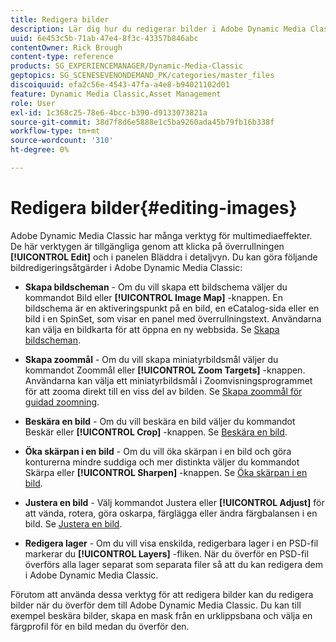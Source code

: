 ```yaml
---
title: Redigera bilder
description: Lär dig hur du redigerar bilder i Adobe Dynamic Media Classic.
uuid: 6e453c5b-71ab-47e4-8f3c-43357b846abc
contentOwner: Rick Brough
content-type: reference
products: SG_EXPERIENCEMANAGER/Dynamic-Media-Classic
geptopics: SG_SCENESEVENONDEMAND_PK/categories/master_files
discoiquuid: efa2c56e-4543-47fa-a4e8-b94021102d01
feature: Dynamic Media Classic,Asset Management
role: User
exl-id: 1c368c25-78e6-4bcc-b390-d9133073821a
source-git-commit: 38d7f8d6e5888e1c5ba9260ada45b79fb16b338f
workflow-type: tm+mt
source-wordcount: '310'
ht-degree: 0%

---
```


# Redigera bilder{#editing-images}

Adobe Dynamic Media Classic har många verktyg för multimediaeffekter. De här verktygen är tillgängliga genom att klicka på överrullningen **[!UICONTROL Edit]** och i panelen Bläddra i detaljvyn. Du kan göra följande bildredigeringsåtgärder i Adobe Dynamic Media Classic:

* **Skapa bildscheman** - Om du vill skapa ett bildschema väljer du kommandot Bild eller **[!UICONTROL Image Map]** -knappen. En bildschema är en aktiveringspunkt på en bild, en eCatalog-sida eller en bild i en SpinSet, som visar en panel med överrullningstext. Användarna kan välja en bildkarta för att öppna en ny webbsida. Se [Skapa bildscheman](/help/using/creating-image-maps.md).

* **Skapa zoommål** - Om du vill skapa miniatyrbildsmål väljer du kommandot Zoommål eller **[!UICONTROL Zoom Targets]** -knappen. Användarna kan välja ett miniatyrbildsmål i Zoomvisningsprogrammet för att zooma direkt till en viss del av bilden. Se [Skapa zoommål för guidad zoomning](/help/using/creating-zoom-targets-guided-zoom.md).

* **Beskära en bild** - Om du vill beskära en bild väljer du kommandot Beskär eller **[!UICONTROL Crop]** -knappen. Se [Beskära en bild](/help/using/cropping-image.md).

* **Öka skärpan i en bild** - Om du vill öka skärpan i en bild och göra konturerna mindre suddiga och mer distinkta väljer du kommandot Skärpa eller **[!UICONTROL Sharpen]** -knappen. Se [Öka skärpan i en bild](/help/using/sharpening-image.md).

* **Justera en bild** - Välj kommandot Justera eller **[!UICONTROL Adjust]** för att vända, rotera, göra oskarpa, färglägga eller ändra färgbalansen i en bild. Se [Justera en bild](/help/using/adjusting-image.md).

* **Redigera lager** - Om du vill visa enskilda, redigerbara lager i en PSD-fil markerar du **[!UICONTROL Layers]** -fliken. När du överför en PSD-fil överförs alla lager separat som separata filer så att du kan redigera dem i Adobe Dynamic Media Classic.

Förutom att använda dessa verktyg för att redigera bilder kan du redigera bilder när du överför dem till Adobe Dynamic Media Classic. Du kan till exempel beskära bilder, skapa en mask från en urklippsbana och välja en färgprofil för en bild medan du överför den.
